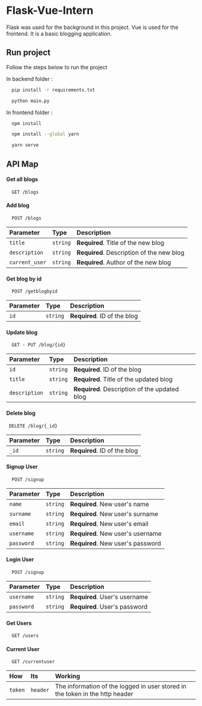 
# Flask-Vue-Intern

Flask was used for the background in this project. Vue is used for the frontend. It is a basic blogging application.


## Run project

Follow the steps below to run the project

In backend folder :

```bash
  pip install -r requirements.txt
```
```bash
  python main.py
```
In frontend folder :

```bash
  npm install
```
```bash
  npm install --global yarn
```
```bash
  yarn serve
```

  
  
## API Map

#### Get all blogs

```http
  GET /blogs
```




#### Add blog
```http
  POST /blogs
```

| Parameter | Type     | Description                |
| :-------- | :------- | :------------------------- |
| `title` | `string` | **Required**. Title of the new blog |
| `description` | `string` | **Required**. Description of the new blog |
| `current_user` | `string` | **Required**. Author of the new blog |



#### Get blog by id

```http
  POST /getblogbyid
```

| Parameter | Type     | Description                       |
| :-------- | :------- | :-------------------------------- |
| `id`      | `string` | **Required**. ID of the blog |


#### Update blog

```http
  GET - PUT /blog/{id}
```

| Parameter | Type     | Description                       |
| :-------- | :------- | :-------------------------------- |
| `id`      | `string` | **Required**. ID of the blog | 
| `title` | `string` | **Required**. Title of the updated blog |
| `description` | `string` | **Required**. Description of the updated blog |


#### Delete blog

```http
 DELETE /blog/{_id}
```

| Parameter | Type     | Description                       |
| :-------- | :------- | :-------------------------------- |
| `_id`      | `string` | **Required**. ID of the blog | 

#### Signup User

```http
  POST /signup
```

| Parameter | Type     | Description                       |
| :-------- | :------- | :-------------------------------- |
| `name`      | `string`| **Required**. New user's name |
| `surname`      | `string`| **Required**. New user's surname |
| `email`      | `string`| **Required**. New user's email |
| `username`      | `string`| **Required**. New user's username |
| `password`      | `string`| **Required**. New user's password |

#### Login User

```http
  POST /signup
```

| Parameter | Type     | Description                       |
| :-------- | :------- | :-------------------------------- |
| `username`      | `string`| **Required**. User's username |
| `password`      | `string`| **Required**. User's password |

#### Get Users

```http
  GET /users
```


#### Current User

```http
  GET /currentuser
```

| How | Its     | Working                       |
| :-------- | :------- | :-------------------------------- |
| `token`      | `header` | The information of the logged in user stored in the token in the http header |



  